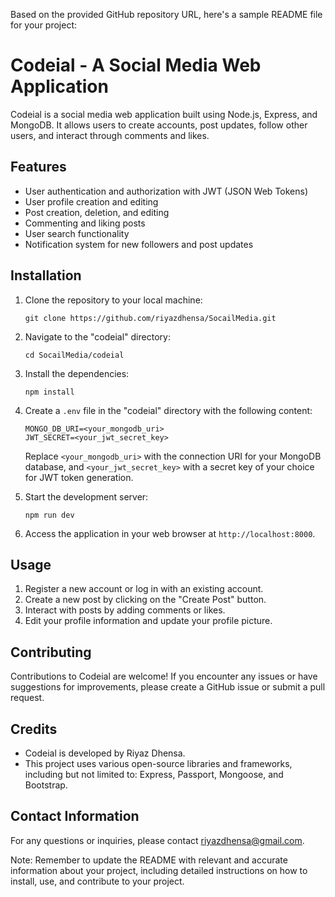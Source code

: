 Based on the provided GitHub repository URL, here's a sample README file for your project:

# Codeial - A Social Media Web Application

Codeial is a social media web application built using Node.js, Express, and MongoDB. It allows users to create accounts, post updates, follow other users, and interact through comments and likes.

## Features

- User authentication and authorization with JWT (JSON Web Tokens)
- User profile creation and editing
- Post creation, deletion, and editing
- Commenting and liking posts
- User search functionality
- Notification system for new followers and post updates

## Installation

1. Clone the repository to your local machine:
   ```
   git clone https://github.com/riyazdhensa/SocailMedia.git
   ```

2. Navigate to the "codeial" directory:
   ```
   cd SocailMedia/codeial
   ```

3. Install the dependencies:
   ```
   npm install
   ```

4. Create a `.env` file in the "codeial" directory with the following content:
   ```
   MONGO_DB_URI=<your_mongodb_uri>
   JWT_SECRET=<your_jwt_secret_key>
   ```
   Replace `<your_mongodb_uri>` with the connection URI for your MongoDB database, and `<your_jwt_secret_key>` with a secret key of your choice for JWT token generation.

5. Start the development server:
   ```
   npm run dev
   ```

6. Access the application in your web browser at `http://localhost:8000`.

## Usage

1. Register a new account or log in with an existing account.
2. Create a new post by clicking on the "Create Post" button.
3. Interact with posts by adding comments or likes.
5. Edit your profile information and update your profile picture.

## Contributing

Contributions to Codeial are welcome! If you encounter any issues or have suggestions for improvements, please create a GitHub issue or submit a pull request.

## Credits

- Codeial is developed by Riyaz Dhensa.
- This project uses various open-source libraries and frameworks, including but not limited to: Express, Passport, Mongoose, and Bootstrap.


## Contact Information

For any questions or inquiries, please contact riyazdhensa@gmail.com.


Note: Remember to update the README with relevant and accurate information about your project, including detailed instructions on how to install, use, and contribute to your project.
